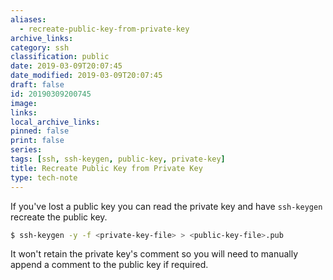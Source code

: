 ```yaml
---
aliases:
  - recreate-public-key-from-private-key
archive_links: 
category: ssh
classification: public
date: 2019-03-09T20:07:45
date_modified: 2019-03-09T20:07:45
draft: false
id: 20190309200745
image: 
links: 
local_archive_links: 
pinned: false
print: false
series: 
tags: [ssh, ssh-keygen, public-key, private-key]
title: Recreate Public Key from Private Key
type: tech-note
---
```


If you've lost a public key you can read the private key and have `ssh-keygen` recreate the public key.

```sh
$ ssh-keygen -y -f <private-key-file> > <public-key-file>.pub
```

It won't retain the private key's comment so you will need to manually append a comment to the public key if required.